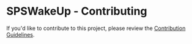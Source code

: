 # SPSWakeUp - Contributing

If you'd like to contribute to this project, please review the [Contribution Guidelines](https://github.com/PowerShell/DscResources/blob/master/CONTRIBUTING.md).